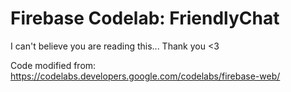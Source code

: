 # Firebase Codelab: FriendlyChat
I can't believe you are reading this... Thank you <3

Code modified from:
 https://codelabs.developers.google.com/codelabs/firebase-web/
